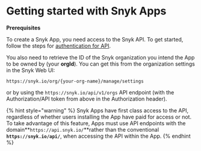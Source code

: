 # Getting started with Snyk Apps

**Prerequisites**

To create a Snyk App, you need access to the Snyk API. To get started, follow the steps for [authentication for API](https://docs.snyk.io/snyk-api-info/authentication-for-api).

You also need to retrieve the ID of the Snyk organization you intend the App to be owned by (your **orgId**). You can get this from the organization settings in the Snyk Web UI:

```
https://snyk.io/org/{your-org-name}/manage/settings
```

or by using the `https://snyk.io/api/v1/orgs` API endpoint (with the Authorization/API token from above in the Authorization header).

{% hint style="warning" %}
Snyk Apps have first class access to the API, regardless of whether users installing the App have paid for access or not. To take advantage of this feature, Apps must use API endpoints with the domain\*\*`https://api.snyk.io/`\*\*rather than the conventional **`https://snyk.io/api/`**, when accessing the API within the App.
{% endhint %}
